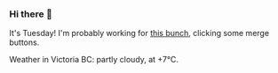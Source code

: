 ### Hi there :wave:

It's Tuesday! I'm probably working for [this bunch](https://github.com/kohofinancial), clicking some merge buttons.

Weather in Victoria BC: partly cloudy, at +7°C.
